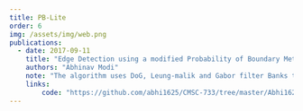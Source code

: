 ```yaml
---
title: PB-Lite
order: 6
img: /assets/img/web.png
publications:
  - date: 2017-09-11
    title: "Edge Detection using a modified Probability of Boundary Method"
    authors: "Abhinav Modi"
    note: "The algorithm uses DoG, Leung-malik and Gabor filter Banks to generate texture, brightness and color maps to improve the boundary detection results of Canny and Sobel baselines."
    links:
        code: "https://github.com/abhi1625/CMSC-733/tree/master/Abhi1625_hw0"
---
```


